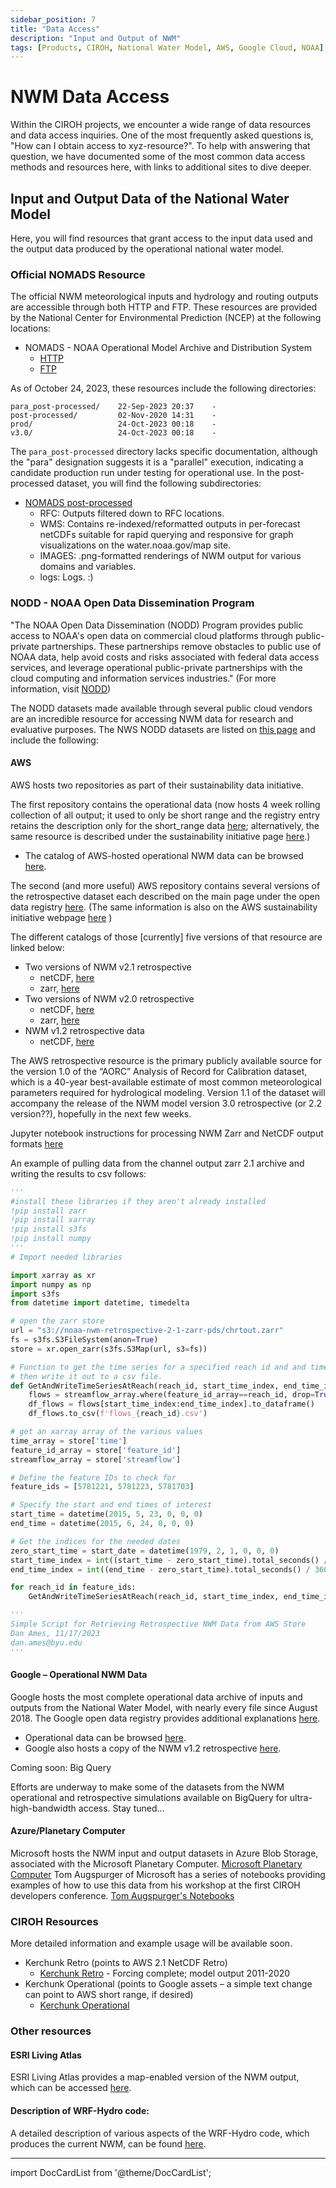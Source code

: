 ```yaml
---
sidebar_position: 7
title: "Data Access"
description: "Input and Output of NWM"
tags: [Products, CIROH, National Water Model, AWS, Google Cloud, NOAA]
---
```


# NWM Data Access

Within the CIROH projects, we encounter a wide range of data resources and data access inquiries. One of the most frequently asked questions is, "How can I obtain access to xyz-resource?". To help with answering that question, we have documented some of the most common data access methods and resources here, with links to additional sites to dive deeper.

## Input and Output Data of the National Water Model

Here, you will find resources that grant access to the input data used and the output data produced by the operational national water model.

### Official NOMADS Resource

The official NWM meteorological inputs and hydrology and routing outputs are accessible through both HTTP and FTP. These resources are provided by the National Center for Environmental Prediction (NCEP) at the following locations:

- NOMADS - NOAA Operational Model Archive and Distribution System
    - [HTTP](https://nomads.ncep.noaa.gov/pub/data/nccf/com/nwm)
    - [FTP](ftp://ftpprd.ncep.noaa.gov/pub/data/nccf/com/nwm)

As of October 24, 2023, these resources include the following directories:

```
para_post-processed/    22-Sep-2023 20:37    -   
post-processed/         02-Nov-2020 14:31    -   
prod/                   24-Oct-2023 00:18    -   
v3.0/                   24-Oct-2023 00:18    -  
```
The `para_post-processed` directory lacks specific documentation, although the "para" designation suggests it is a "parallel" execution, indicating a candidate production run under testing for operational use. In the post-processed dataset, you will find the following subdirectories:

- [NOMADS post-processed](https://nomads.ncep.noaa.gov/pub/data/nccf/com/nwm/post-processed/)
    - RFC: Outputs filtered down to RFC locations.
    - WMS: Contains re-indexed/reformatted outputs in per-forecast netCDFs suitable for rapid querying and responsive for graph visualizations on the water.noaa.gov/map site.
    - IMAGES: .png-formatted renderings of NWM output for various domains and variables.
    - logs: Logs. :)
  
### NODD - NOAA Open Data Dissemination Program
"The NOAA Open Data Dissemination (NODD) Program provides public access to NOAA's open data on commercial cloud platforms through public-private partnerships. These partnerships remove obstacles to public use of NOAA data, help avoid costs and risks associated with federal data access services, and leverage operational public-private partnerships with the cloud computing and information services industries."
(For more information, visit [NODD](https://www.noaa.gov/information-technology/open-data-dissemination))

The NODD datasets made available through several public cloud vendors are an incredible resource for accessing NWM data for research and evaluative purposes. The NWS NODD datasets are listed on [this page](https://www.noaa.gov/nodd/datasets) and include the following:

#### AWS

AWS hosts two repositories as part of their sustainability data initiative. 

The first repository contains the operational data (now hosts 4 week rolling collection of all output; it used to only be short range and the registry entry retains the description only for the short_range data [here](https://registry.opendata.aws/noaa-nwm-pds/); alternatively, the same resource is described under the sustainability initiative page [here](https://aws.amazon.com/marketplace/pp/prodview-73iwu7dcfuge2).)
- The catalog of AWS-hosted operational NWM data can be browsed [here](https://noaa-nwm-pds.s3.amazonaws.com/index.html).

The second (and more useful) AWS repository contains several versions of the retrospective dataset each described on the main page under the open data registry [here](https://registry.opendata.aws/nwm-archive/).
(The same information is also on the AWS sustainability initiative webpage [here](https://aws.amazon.com/marketplace/pp/prodview-g6lcchc7brshwa) )

The different catalogs of those [currently] five versions of that resource are linked below:
- Two versions of NWM v2.1 retrospective
  - netCDF, [here](https://noaa-nwm-retrospective-2-1-pds.s3.amazonaws.com/index.html)
  - zarr, [here](https://noaa-nwm-retrospective-2-1-zarr-pds.s3.amazonaws.com/index.html)
- Two versions of NWM v2.0 retrospective
  - netCDF, [here](https://noaa-nwm-retro-v2-0-pds.s3.amazonaws.com/index.html)
  - zarr, [here](https://noaa-nwm-retro-v2-zarr-pds.s3.amazonaws.com/index.html)
- NWM v1.2 retrospective data
  - netCDF, [here](https://nwm-archive.s3.amazonaws.com/index.html)

The AWS retrospective resource is the primary publicly available source for the version 1.0 of the “AORC” Analysis of Record for Calibration dataset, which is a 40-year best-available estimate of most common meteorological parameters required for hydrological modeling. Version 1.1 of the dataset will accompany the release of the NWM model version 3.0 retrospective (or 2.2 version??), hopefully in the next few weeks. 

Jupyter notebook instructions for processing NWM Zarr and NetCDF output formats [here](https://github.com/CIROH-UA/data_access_example/)

An example of pulling data from the channel output zarr 2.1 archive and writing the results to csv follows:

```py
'''
#install these libraries if they aren't already installed
!pip install zarr
!pip install xarray
!pip install s3fs
!pip install numpy
'''
# Import needed libraries

import xarray as xr
import numpy as np
import s3fs
from datetime import datetime, timedelta

# open the zarr store
url = "s3://noaa-nwm-retrospective-2-1-zarr-pds/chrtout.zarr"
fs = s3fs.S3FileSystem(anon=True)
store = xr.open_zarr(s3fs.S3Map(url, s3=fs))

# Function to get the time series for a specified reach id and and time range
# then write it out to a csv file.
def GetAndWriteTimeSeriesAtReach(reach_id, start_time_index, end_time_index):
    flows = streamflow_array.where(feature_id_array==reach_id, drop=True)
    df_flows = flows[start_time_index:end_time_index].to_dataframe()
    df_flows.to_csv(f'flows_{reach_id}.csv')

# get an xarray array of the various values
time_array = store['time']
feature_id_array = store['feature_id']
streamflow_array = store['streamflow']

# Define the feature IDs to check for
feature_ids = [5781221, 5781223, 5781703]

# Specify the start and end times of interest
start_time = datetime(2015, 5, 23, 0, 0, 0)
end_time = datetime(2015, 6, 24, 0, 0, 0)

# Get the indices for the needed dates
zero_start_time = start_date = datetime(1979, 2, 1, 0, 0, 0)
start_time_index = int((start_time - zero_start_time).total_seconds() / 3600)
end_time_index = int((end_time - zero_start_time).total_seconds() / 3600)

for reach_id in feature_ids:
    GetAndWriteTimeSeriesAtReach(reach_id, start_time_index, end_time_index)

'''
Simple Script for Retrieving Retrospective NWM Data from AWS Store
Dan Ames, 11/17/2023
dan.ames@byu.edu
'''

```

#### Google – Operational NWM Data

Google hosts the most complete operational data archive of inputs and outputs from the National Water Model, with nearly every file since August 2018. The Google open data registry provides additional explanations [here](https://console.cloud.google.com/marketplace/product/noaa-public/national-water-model?project=explore-ai-387703).
- Operational data can be browsed [here](https://console.cloud.google.com/storage/browser/national-water-model).
- Google also hosts a copy of the NWM v1.2 retrospective [here](https://console.cloud.google.com/storage/browser/national-water-model-reanalysis).

Coming soon: Big Query

Efforts are underway to make some of the datasets from the NWM operational and retrospective simulations available on BigQuery for ultra-high-bandwidth access. Stay tuned...


#### Azure/Planetary Computer

Microsoft hosts the NWM input and output datasets in Azure Blob Storage, associated with the Microsoft Planetary Computer.
[Microsoft Planetary Computer](https://planetarycomputer.microsoft.com/dataset/storage/noaa-nwm)
Tom Augspurger of Microsoft has a series of notebooks providing examples of how to use this data from his workshop at the first CIROH developers conference.
[Tom Augspurger's Notebooks](https://github.com/TomAugspurger/noaa-nwm)

### CIROH Resources
More detailed information and example usage will be available soon.

- Kerchunk Retro (points to AWS 2.1 NetCDF Retro)
  - [Kerchunk Retro](https://ciroh-nwm-zarr-retrospective-data-copy.s3.amazonaws.com/index.html) - Forcing complete; model output 2011-2020
- Kerchunk Operational (points to Google assets – a simple text change can point to AWS short range, if desired)
  - [Kerchunk Operational](https://ciroh-nwm-zarr-copy.s3.amazonaws.com/index.html)

### Other resources
#### ESRI Living Atlas

ESRI Living Atlas provides a map-enabled version of the NWM output, which can be accessed [here](https://www.esri.com/arcgis-blog/products/analytics/analytics/esri-visualizes-noaas-national-water-model/).

#### Description of WRF-Hydro code: 

A detailed description of various aspects of the WRF-Hydro code, which produces the current NWM, can be found [here](https://ral.ucar.edu/sites/default/files/public/projects/wrf_hydro/technical-description-user-guide/wrf-hydro-v5.1.1-technical-description.pdf).




------------------------------------------------

import DocCardList from '@theme/DocCardList';

<DocCardList />